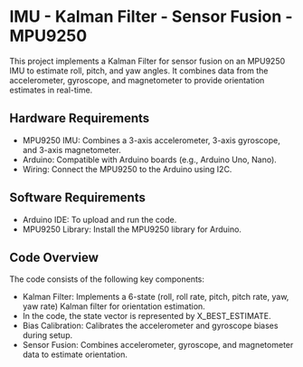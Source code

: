 # IMU - Kalman Filter - Sensor Fusion - MPU9250

This project implements a Kalman Filter for sensor fusion on an MPU9250 IMU to estimate roll, pitch, and yaw angles. It combines data from the accelerometer, gyroscope, and magnetometer to provide orientation estimates in real-time.

## Hardware Requirements
- MPU9250 IMU: Combines a 3-axis accelerometer, 3-axis gyroscope, and 3-axis magnetometer.
- Arduino: Compatible with Arduino boards (e.g., Arduino Uno, Nano).
- Wiring: Connect the MPU9250 to the Arduino using I2C.

## Software Requirements
- Arduino IDE: To upload and run the code.
- MPU9250 Library: Install the MPU9250 library for Arduino.

## Code Overview
The code consists of the following key components:
- Kalman Filter: Implements a 6-state (roll, roll rate, pitch, pitch rate, yaw, yaw rate) Kalman filter for orientation estimation.
- In the code, the state vector is represented by X_BEST_ESTIMATE.
- Bias Calibration: Calibrates the accelerometer and gyroscope biases during setup.
- Sensor Fusion: Combines accelerometer, gyroscope, and magnetometer data to estimate orientation.

